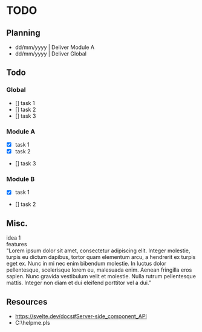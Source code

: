 # TODO

## Planning  

- dd/mm/yyyy | Deliver Module A
- dd/mm/yyyy | Deliver Global


## Todo

### Global
- [] task 1
- [] task 2
- [] task 3

### Module A
- [x] task 1
- [x] task 2
- [] task 3

### Module B 
- [x] task 1
- [] task 2


## Misc.
idea 1  
features  
"Lorem ipsum dolor sit amet, consectetur adipiscing elit. Integer molestie, turpis eu dictum dapibus, tortor quam elementum arcu, a hendrerit ex turpis eget ex. Nunc in mi nec enim bibendum molestie. In luctus dolor pellentesque, scelerisque lorem eu, malesuada enim. Aenean fringilla eros sapien. Nunc gravida vestibulum velit et molestie. Nulla rutrum pellentesque mattis. Integer non diam et dui eleifend porttitor vel a dui."



## Resources
- https://svelte.dev/docs#Server-side_component_API
- C:\\helpme.pls